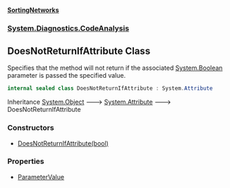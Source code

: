 #### [SortingNetworks](./index.md 'index')
### [System.Diagnostics.CodeAnalysis](./System-Diagnostics-CodeAnalysis.md 'System.Diagnostics.CodeAnalysis')
## DoesNotReturnIfAttribute Class
Specifies that the method will not return if the associated [System.Boolean](https://docs.microsoft.com/en-us/dotnet/api/System.Boolean 'System.Boolean')  
parameter is passed the specified value.  
```csharp
internal sealed class DoesNotReturnIfAttribute : System.Attribute
```
Inheritance [System.Object](https://docs.microsoft.com/en-us/dotnet/api/System.Object 'System.Object') &#129106; [System.Attribute](https://docs.microsoft.com/en-us/dotnet/api/System.Attribute 'System.Attribute') &#129106; DoesNotReturnIfAttribute  
### Constructors
- [DoesNotReturnIfAttribute(bool)](./System-Diagnostics-CodeAnalysis-DoesNotReturnIfAttribute-DoesNotReturnIfAttribute(bool).md 'System.Diagnostics.CodeAnalysis.DoesNotReturnIfAttribute.DoesNotReturnIfAttribute(bool)')
### Properties
- [ParameterValue](./System-Diagnostics-CodeAnalysis-DoesNotReturnIfAttribute-ParameterValue.md 'System.Diagnostics.CodeAnalysis.DoesNotReturnIfAttribute.ParameterValue')
